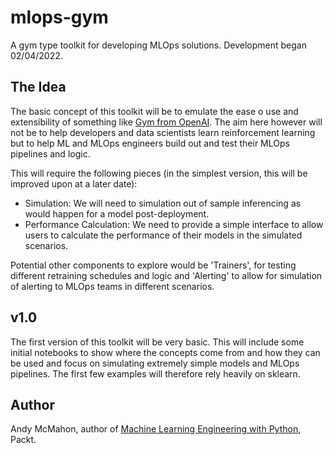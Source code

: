 # mlops-gym
A gym type toolkit for developing MLOps solutions. Development began 02/04/2022.

## The Idea
The basic concept of this toolkit will be to emulate the ease o use and extensibility of something like 
[Gym from OpenAI](https://gym.openai.com/). The aim here however will not be to help developers
and data scientists learn reinforcement learning but to help ML and MLOps engineers
build out and test their MLOps pipelines and logic.

This will require the following pieces (in the simplest version, this will be improved upon
at a later date):

- Simulation: We will need to simulation out of sample inferencing as would happen for a model post-deployment.
- Performance Calculation: We need to provide a simple interface to allow users to calculate the performance of their 
models in the simulated scenarios.

Potential other components to explore would be 'Trainers', for testing different retraining schedules and logic 
and 'Alerting' to allow for simulation of alerting to MLOps teams in different scenarios.


## v1.0
The first version of this toolkit will be very basic. This will include some initial notebooks
to show where the concepts come from and how they can be used and focus on simulating extremely
simple models and MLOps pipelines. The first few examples will therefore rely heavily on sklearn.


## Author
Andy McMahon, author of [Machine Learning Engineering with Python](https://www.packtpub.com/product/machine-learning-engineering-with-python/9781801079259), Packt.
